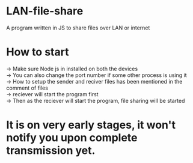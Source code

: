 # LAN-file-share
A program written in JS to share files over LAN or internet  

# How to start  
-> Make sure Node js in installed on both the devices  
-> You can also change the port number if some other process is using it  
-> How to setup the sender and reciver files has been mentioned in the comment of files  
-> reciever will start the program first  
-> Then as the reciever will start the program, file sharing will be started  


# It is on very early stages, it won't notify you upon complete transmission yet.
